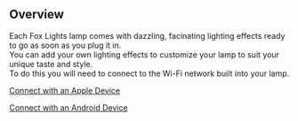 ## Overview

Each Fox Lights lamp comes with dazzling, facinating lighting effects ready to go as soon as you plug it in.\
You can add your own lighting effects to customize your lamp to suit your unique taste and style.\
To do this you will need to connect to the Wi-Fi network built into your lamp.

[Connect with an Apple Device](/apple/)

[Connect with an Android Device](/android/)
